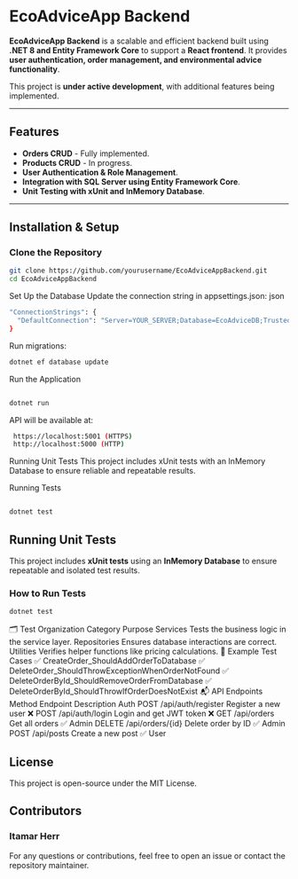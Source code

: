 ﻿# EcoAdviceApp Backend

 **EcoAdviceApp Backend** is a scalable and efficient backend built using **.NET 8 and Entity Framework Core** to support a **React frontend**. It provides **user authentication, order management, and environmental advice functionality**.

This project is **under active development**, with additional features being implemented.

---

##  Features
-  **Orders CRUD** - Fully implemented.
-  **Products CRUD** - In progress.
-  **User Authentication & Role Management**.
-  **Integration with SQL Server using Entity Framework Core**.
-  **Unit Testing with xUnit and InMemory Database**.

---


##  Installation & Setup
### Clone the Repository
```bash
git clone https://github.com/yourusername/EcoAdviceAppBackend.git
cd EcoAdviceAppBackend

 ```
  Set Up the Database
Update the connection string in appsettings.json:
json
```bash
"ConnectionStrings": {
  "DefaultConnection": "Server=YOUR_SERVER;Database=EcoAdviceDB;Trusted_Connection=True;"
}
```

Run migrations:
```bash
dotnet ef database update
```
 Run the Application
```bash

dotnet run
```

API will be available at:
```bash
 https://localhost:5001 (HTTPS)
 http://localhost:5000 (HTTP)
 ```
 Running Unit Tests
This project includes xUnit tests with an InMemory Database to ensure reliable and repeatable results.

Running Tests
```bash

dotnet test
```

##  Running Unit Tests

This project includes **xUnit tests** using an **InMemory Database** to ensure repeatable and isolated test results.

###  How to Run Tests
```bash
dotnet test
```

🗂 Test Organization
Category	Purpose
Services	Tests the business logic in the service layer.
Repositories	Ensures database interactions are correct.
Utilities	Verifies helper functions like pricing calculations.
📌 Example Test Cases
✅ CreateOrder_ShouldAddOrderToDatabase
✅ DeleteOrder_ShouldThrowExceptionWhenOrderNotFound
✅ DeleteOrderById_ShouldRemoveOrderFromDatabase
✅ DeleteOrderById_ShouldThrowIfOrderDoesNotExist
📬 API Endpoints
Method	Endpoint	Description	Auth
POST	/api/auth/register	Register a new user	❌
POST	/api/auth/login	Login and get JWT token	❌
GET	/api/orders	Get all orders	✅ Admin
DELETE	/api/orders/{id}	Delete order by ID	✅ Admin
POST	/api/posts	Create a new post	✅ User

## License
This project is open-source under the MIT License.

## Contributors
### Itamar Herr 
For any questions or contributions, feel free to open an issue or contact the repository maintainer.

